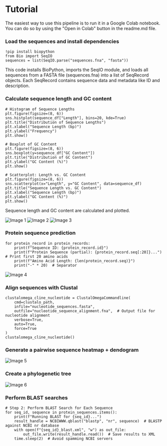 # Tutorial

The easiest way to use this pipeline is to run it in a Google Colab notebook. You can do so by using the "Open in Colab" button in the readme.md file.

### Load the sequences and install dependencies

```
!pip install biopython
from Bio import SeqIO
sequences = list(SeqIO.parse("sequences.fna", "fasta"))
```
This code installs BioPython, imports the SeqIO module, and loads all sequences from a FASTA file (sequences.fna) into a list of SeqRecord objects. Each SeqRecord contains sequence data and metadata like ID and description.

### Calculate sequence length and GC content

```
# Histogram of Sequence Lengths
plt.figure(figsize=(8, 6))
sns.histplot(sequence_df["Length"], bins=20, kde=True)
plt.title("Distribution of Sequence Lengths")
plt.xlabel("Sequence Length (bp)")
plt.ylabel("Frequency")
plt.show()

# Boxplot of GC Content
plt.figure(figsize=(8, 6))
sns.boxplot(y=sequence_df["GC Content"])
plt.title("Distribution of GC Content")
plt.ylabel("GC Content (%)")
plt.show()

# Scatterplot: Length vs. GC Content
plt.figure(figsize=(8, 6))
sns.scatterplot(x="Length", y="GC Content", data=sequence_df)
plt.title("Sequence Length vs. GC Content")
plt.xlabel("Sequence Length (bp)")
plt.ylabel("GC Content (%)")
plt.show()
```

Sequence length and GC content are calculated and plotted.

![Image 1](image1.png)
![Image 2](image2.png)
![Image 3](image3.png)

### Protein sequence prediction
```
for protein_record in protein_records:
    print(f"Sequence ID: {protein_record.id}")
    print(f"Protein Sequence (partial): {protein_record.seq[:20]}...")  # Print first 20 amino acids
    print(f"Amino Acid Length: {len(protein_record.seq)}")
    print("-" * 20)  # Separator
```
![Image 4](protein_prediction_ss.png)

### Align sequences with Clustal
```
clustalomega_cline_nucleotide = ClustalOmegaCommandline(
    cmd=clustalo_path,
    infile="nucleotide_sequences.fasta",
    outfile="nucleotide_sequence_alignment.fna",  # Output file for nucleotide alignment
    verbose=True,
    auto=True,
    force=True
)
clustalomega_cline_nucleotide()
```
### Generate a pairwise sequence heatmap + dendogram
![Image 5](dendogram.png)

### Create a phylogenetic tree
![Image 6](tree.png)

### Perform BLAST searches
```
# Step 2: Perform BLAST Search for Each Sequence
for seq_id, sequence in protein_sequences.items():
    print(f"Running BLAST for {seq_id}...")
    result_handle = NCBIWWW.qblast("blastp", "nr", sequence)  # BLASTP against NCBI nr database
    with open(f"{seq_id}_blast.xml", "w") as out_file:
        out_file.write(result_handle.read())  # Save results to XML
    time.sleep(2)  # Avoid spamming NCBI servers
```


